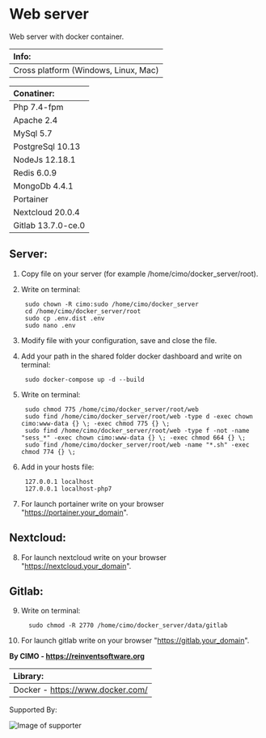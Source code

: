 Web server
==============

Web server with docker container.

| Info: |
|:---|
| Cross platform (Windows, Linux, Mac) |

| Conatiner: |
|:---|
| Php 7.4-fpm |
| Apache 2.4 |
| MySql 5.7 |
| PostgreSql 10.13 |
| NodeJs 12.18.1 |
| Redis 6.0.9 |
| MongoDb 4.4.1 |
| Portainer |
| Nextcloud 20.0.4 |
| Gitlab 13.7.0-ce.0 |

## Server:
1) Copy file on your server (for example /home/cimo/docker_server/root).

2) Write on terminal:

        sudo chown -R cimo:sudo /home/cimo/docker_server
        cd /home/cimo/docker_server/root
        sudo cp .env.dist .env
        sudo nano .env

3) Modify file with your configuration, save and close the file.

4) Add your path in the shared folder docker dashboard and write on terminal:

        sudo docker-compose up -d --build

5) Write on terminal:

        sudo chmod 775 /home/cimo/docker_server/root/web
        sudo find /home/cimo/docker_server/root/web -type d -exec chown cimo:www-data {} \; -exec chmod 775 {} \;
        sudo find /home/cimo/docker_server/root/web -type f -not -name "sess_*" -exec chown cimo:www-data {} \; -exec chmod 664 {} \;
        sudo find /home/cimo/docker_server/root/web -name "*.sh" -exec chmod 774 {} \;

6) Add in your hosts file:

        127.0.0.1 localhost
        127.0.0.1 localhost-php7

7) For launch portainer write on your browser "https://portainer.your_domain".

## Nextcloud:
8) For launch nextcloud write on your browser "https://nextcloud.your_domain".

## Gitlab:

9) Write on terminal:
   
         sudo chmod -R 2770 /home/cimo/docker_server/data/gitlab

10) For launch gitlab write on your browser "https://gitlab.your_domain".

<b>By CIMO - https://reinventsoftware.org</b>

| Library: |
|:---|
| Docker - https://www.docker.com/ |

Supported By:

![Image of supporter](https://avatars0.githubusercontent.com/u/878437?s=200&v=4)
